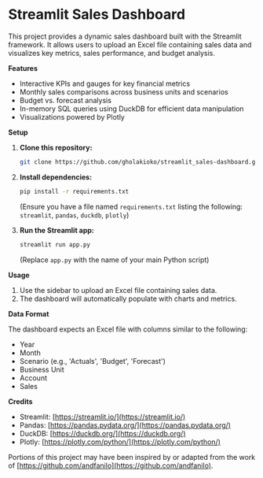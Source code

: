 

# Streamlit Sales Dashboard

This project provides a dynamic sales dashboard built with the Streamlit framework. It allows users to upload an Excel file containing sales data and visualizes key metrics, sales performance, and budget analysis.

**Features**

* Interactive KPIs and gauges for key financial metrics
* Monthly sales comparisons across business units and scenarios
* Budget vs. forecast analysis
* In-memory SQL queries using DuckDB for efficient data manipulation
* Visualizations powered by Plotly

**Setup**

1. **Clone this repository:**
   ```bash
   git clone https://github.com/gholakioko/streamlit_sales-dashboard.git
   ```

2. **Install dependencies:**
   ```bash
   pip install -r requirements.txt
   ```
   (Ensure you have a file named `requirements.txt` listing the following: `streamlit`, `pandas`, `duckdb`, `plotly`)

3. **Run the Streamlit app:**
   ```bash
   streamlit run app.py 
   ```
   (Replace `app.py` with the name of your main Python script)

**Usage**

1. Use the sidebar to upload an Excel file containing sales data.
2. The dashboard will automatically populate with charts and metrics.

**Data Format**

The dashboard expects an Excel file with columns similar to the following:

* Year
* Month
* Scenario (e.g., 'Actuals', 'Budget', 'Forecast')
* Business Unit
* Account
* Sales

**Credits**

* Streamlit: [https://streamlit.io/](https://streamlit.io/)
* Pandas: [https://pandas.pydata.org/](https://pandas.pydata.org/)
* DuckDB: [https://duckdb.org/](https://duckdb.org/)
* Plotly: [https://plotly.com/python/](https://plotly.com/python/)

Portions of this project may have been inspired by or adapted from the work of [https://github.com/andfanilo](https://github.com/andfanilo).


